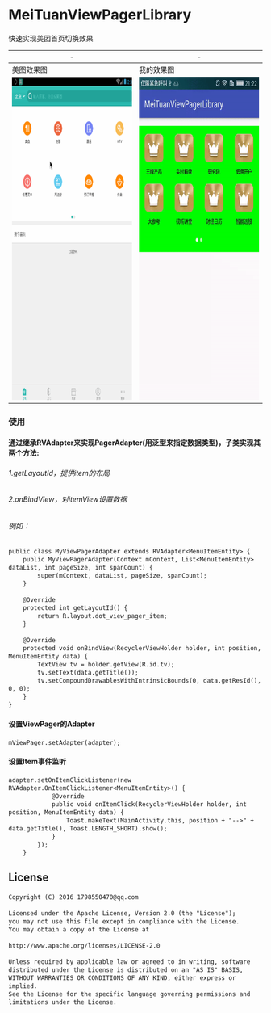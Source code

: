 # MeiTuanViewPagerLibrary
快速实现美团首页切换效果

| - | - |
|---|---|
| 美图效果图  | 我的效果图 |
| <img src="/screenshot/meituan.gif" width="360" height="640"/>| <img src="/screenshot/me.gif" width="360" height="640"/>|

### 使用

#### 通过继承RVAdapter来实现PagerAdapter(用泛型来指定数据类型)，子类实现其两个方法:
###### 1.getLayoutId，提供item的布局
###### 2.onBindView，对itemView设置数据
###### 例如：
```
public class MyViewPagerAdapter extends RVAdapter<MenuItemEntity> {
    public MyViewPagerAdapter(Context mContext, List<MenuItemEntity> dataList, int pageSize, int spanCount) {
        super(mContext, dataList, pageSize, spanCount);
    }

    @Override
    protected int getLayoutId() {
        return R.layout.dot_view_pager_item;
    }

    @Override
    protected void onBindView(RecyclerViewHolder holder, int position, MenuItemEntity data) {
        TextView tv = holder.getView(R.id.tv);
        tv.setText(data.getTitle());
        tv.setCompoundDrawablesWithIntrinsicBounds(0, data.getResId(), 0, 0);
    }
}
 ```

#### 设置ViewPager的Adapter
```
mViewPager.setAdapter(adapter);
```
#### 设置Item事件监听
```
adapter.setOnItemClickListener(new RVAdapter.OnItemClickListener<MenuItemEntity>() {
            @Override
            public void onItemClick(RecyclerViewHolder holder, int position, MenuItemEntity data) {
                Toast.makeText(MainActivity.this, position + "-->" + data.getTitle(), Toast.LENGTH_SHORT).show();
            }
        });
    }
```

License
--
    Copyright (C) 2016 1798550470@qq.com

    Licensed under the Apache License, Version 2.0 (the "License");
    you may not use this file except in compliance with the License.
    You may obtain a copy of the License at

    http://www.apache.org/licenses/LICENSE-2.0

    Unless required by applicable law or agreed to in writing, software
    distributed under the License is distributed on an "AS IS" BASIS,
    WITHOUT WARRANTIES OR CONDITIONS OF ANY KIND, either express or implied.
    See the License for the specific language governing permissions and
    limitations under the License.